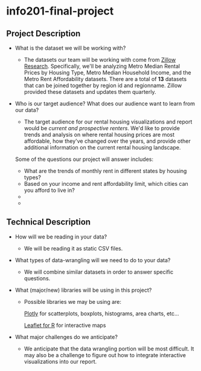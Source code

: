 # info201-final-project
## Project Description
- What is the dataset we will be working with?

  + The datasets our team will be working with come from [Zillow Research](https://www.zillow.com/research/data/). Specifically, we'll be analyzing Metro Median Rental Prices by Housing Type, Metro Median Household Income, and the Metro Rent Affordability datasets. There are a total of **13** datasets that can be joined together by region id and regionname. Zillow provided these datasets and updates them quarterly.  

- Who is our target audience? What does our audience want to learn from our data? 

  + The target audience for our rental housing visualizations and report would be *current and prospective renters*. We'd like to provide trends and analysis on where rental housing prices are most affordable, how they've changed over the years, and provide other additional information on the current rental housing landscape. 
  
  Some of the questions our project will answer includes:

    + What are the trends of monthly rent in different states by housing types?
    + Based on your income and rent affordability limit, which cities can you afford to live in?
    +
    +
  
## Technical Description
- How will we be reading in your data?

  + We will be reading it as static CSV files.

- What types of data-wrangling will we need to do to your data?

  + We will combine similar datasets in order to answer specific questions.
  
- What (major/new) libraries will be using in this project?

  + Possible libraries we may be using are:
  
     [Plotly](https://plot.ly/ggplot2/) for scatterplots, boxplots, histograms, area charts, etc...
     
     [Leaflet for R](https://rstudio.github.io/leaflet/) for interactive maps

- What major challenges do we anticipate?

  + We anticipate that the data wrangling portion will be most difficult. It may also be a challenge to figure out how to integrate interactive visualizations into our report. 
